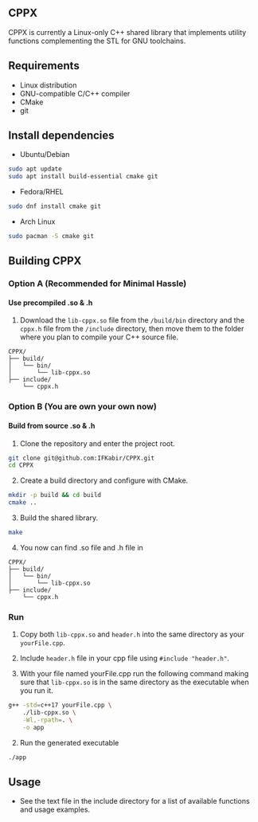 ## CPPX

CPPX is currently a Linux-only C++ shared library that implements utility functions complementing the STL for GNU toolchains.

## Requirements

- Linux distribution
- GNU-compatible C/C++ compiler
- CMake
- git

## Install dependencies

- Ubuntu/Debian

```bash
sudo apt update
sudo apt install build-essential cmake git
```

- Fedora/RHEL

```bash
sudo dnf install cmake git
```

- Arch Linux

```bash
sudo pacman -S cmake git
```

## Building CPPX
### Option A (Recommended for Minimal Hassle)
#### Use precompiled .so & .h

1. Download the `lib-cppx.so` file from the `/build/bin` directory and the `cppx.h` file from the `/include` directory, then move them to the folder where you plan to compile your C++ source file.

```
CPPX/
├── build/
│   └── bin/
│       └── lib-cppx.so
├── include/
    └── cppx.h
```
### Option B (You are own your own now)
#### Build from source .so & .h

1. Clone the repository and enter the project root.

```bash
git clone git@github.com:IFKabir/CPPX.git
cd CPPX
```

2. Create a build directory and configure with CMake.

```bash
mkdir -p build && cd build
cmake ..
```

3. Build the shared library.

```bash
make
```

4. You now can find .so file and .h file in

```
CPPX/
├── build/
│   └── bin/
│       └── lib-cppx.so
├── include/
    └── cppx.h
```

### Run

1. Copy both `lib-cppx.so` and `header.h` into the same directory as your `yourFile.cpp`.

2. Include `header.h` file in your cpp file using `#include "header.h"`.

3. With your file named yourFile.cpp run the following command making sure that `lib-cppx.so` is in the same directory as the executable when you run it.

```bash
g++ -std=c++17 yourFile.cpp \
    ./lib-cppx.so \
    -Wl,-rpath=. \
    -o app
```

2. Run the generated executable

```bash
./app
```

## Usage

- See the text file in the include directory for a list of available functions and usage examples.
